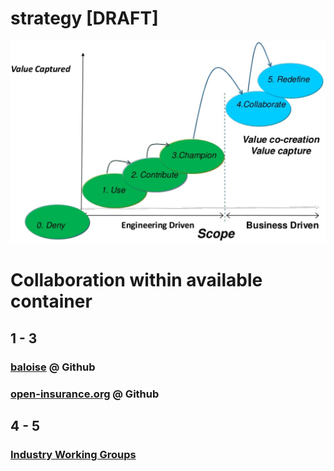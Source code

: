 # strategy [DRAFT]

![Maturity Model](https://raw.githubusercontent.com/baloise/pitches/opensource/maturityModel.png)

# Collaboration within available container

## 1 - 3

### [baloise](https://github.com/baloise) @ Github

### [open-insurance.org](https://github.com/open-insurance) @ Github

## 4 - 5

### [Industry Working Groups](https://www.eclipse.org/org/workinggroups/)
